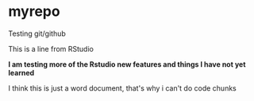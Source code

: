 # myrepo

Testing git/github

This is a line from RStudio

**I am testing more of the Rstudio new features and things I have not yet learned**

I think this is just a word document, that's why i can't do code chunks 

